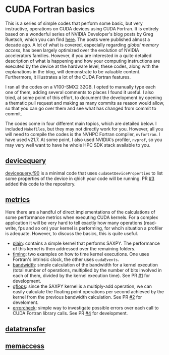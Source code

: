 # CUDA Fortran basics

This is a series of simple codes that perform some basic, but very instructive, operations on CUDA devices using CUDA Fortran. It is entirely based on a wonderful series of NVIDIA Developer's blog posts by Greg Ruetsch, which you can find [here](https://developer.nvidia.com/blog/easy-introduction-cuda-fortran/). The posts were published almost a decade ago. A lot of what is covered, especially regarding *global memory access*, has been largely optimized over the evolution of NVIDIA accelerators families. However, if you are interested in a quite detailed description of what is happening and how your computing instructions are executed by the device at the hardware level, these codes, along with the explanations in the blog, will demonstrate to be valuable content. Furthermore, it illustrates a lot of the CUDA Fortran features. 

I ran all the codes on a V100-SMX2 32GB. I opted to manually type each one of them, adding several comments to places I found it useful. I also tried, at some point of this effort, to document the development by opening a thematic pull request and making as many commits as reason would allow, so that you can go over them and see what has changed from commit to commit.

The codes come in four different main topics, which are detailed below. I included ```Makefile```s, but they may not directly work for you. However, all you will need to compile the codes is the NVHPC Fortran compiler, ```nvfortran```. I have used v21.7. At some point, I also used NVIDIA's profiler, ```nvprof```, so you may very well want to have he whole HPC SDK stack available to you.



## [devicequery](./devicequery)
[devicequery.f90](/devicequery/devicequery.f90) is a minimal code that uses ```cudaGetDeviceProperties``` to list some properties of the device in qhich your code will be running. PR [#3](https://github.com/babreu-ncsa/cudafortran/pull/3) added this code to the repository.

## [metrics](./metrics)
Here there are a handful of direct implementations of the calculations of some performance metrics when executing CUDA kernels. For a complex application it will be very hard to tell exactly how many operations (read-write, fps and so on) your kernel is performing, for whcih situation a profiler is adequate. However, to discuss the basics, this is quite useful.

- [plain](./metrics/plain): contains a simple kernel that performs SAXPY. The performance of this kernel is then addressed over the remaining folders.
- [timing](./metrics/timing): two examples on how to time kernel executions. One uses Fortran's intrinsic clock, the other uses ```cudaEvents```.
- [bandwidth](./metrics/bandwidth): simple calculation of the bandwidth for a kernel execution (total number of operations, multiplied by the number of bits involved in each of them, divided by the kernel execution time). See PR [#1](https://github.com/babreu-ncsa/cudafortran/pull/1) for development.
- [gflops](./metrics/gflops): since the SAXPY kernel is a multiply-add operation, we can easily calculate the floating point operations per second achieved by the kernel from the previous bandwidth calculation. See PR [#2](https://github.com/babreu-ncsa/cudafortran/pull/2) for develoment.
- [errorcheck](./metrics/errorcheck): simple way to investigate possible errors over each call to CUDA Fortran library calls. See PR [#4](https://github.com/babreu-ncsa/cudafortran/pull/4) for development.

## [datatransfer](./datatransfer) 

## [memaccess](./memaccess) 
